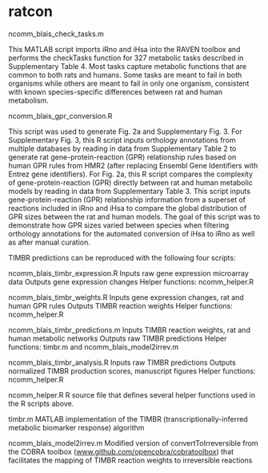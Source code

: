 # ratcon

ncomm_blais_check_tasks.m

This MATLAB script imports iRno and iHsa into the RAVEN toolbox and performs the checkTasks function for 327 metabolic tasks described in Supplementary Table 4. Most tasks capture metabolic functions that are common to both rats and humans. Some tasks are meant to fail in both organisms while others are meant to fail in only one organism, consistent with known species-specific differences between rat and human metabolism.

ncomm_blais_gpr_conversion.R

This script was used to generate Fig. 2a and Supplementary Fig. 3. For Supplementary Fig. 3, this R script inputs orthology annotations from multiple databases by reading in data from Supplementary Table 2 to generate rat gene-protein-reaction (GPR) relationship rules based on human GPR rules from HMR2 (after replacing Ensembl Gene Identifiers with Entrez gene identifiers). For Fig. 2a, this R script compares the complexity of gene-protein-reaction (GPR) directly between rat and human metabolic models by reading in data from Supplementary Table 3. This script inputs gene-protein-reaction (GPR) relationship information from a superset of reactions included in iRno and iHsa to compare the global distribution of GPR sizes between the rat and human models. The goal of this script was to demonstrate how GPR sizes varied between species when filtering orthology annotations for the automated conversion of iHsa to iRno as well as after manual curation. 

TIMBR predictions can be reproduced with the following four scripts:

ncomm_blais_timbr_expression.R
  Inputs raw gene expression microarray data
  Outputs gene expression changes
  Helper functions: ncomm_helper.R

ncomm_blais_timbr_weights.R
  Inputs gene expression changes, rat and human GPR rules
  Outputs TIMBR reaction weights
  Helper functions: ncomm_helper.R

ncomm_blais_timbr_predictions.m
  Inputs TIMBR reaction weights, rat and human metabolic networks
  Outputs raw TIMBR predictions
  Helper functions: timbr.m and ncomm_blais_model2irrev.m

ncomm_blais_timbr_analysis.R
  Inputs raw TIMBR predictions
  Outputs normalized TIMBR production scores, manuscript figures
  Helper functions: ncomm_helper.R

ncomm_helper.R
  R source file that defines several helper functions used in the R scripts above.

timbr.m
  MATLAB implementation of the TIMBR (transcriptionally-inferred metabolic biomarker response) algorithm

ncomm_blais_model2irrev.m
  Modified version of convertToIrreversible from the COBRA toolbox (www.github.com/opencobra/cobratoolbox) 
  that facilitates the mapping of TIMBR reaction weights to irreversible reactions

